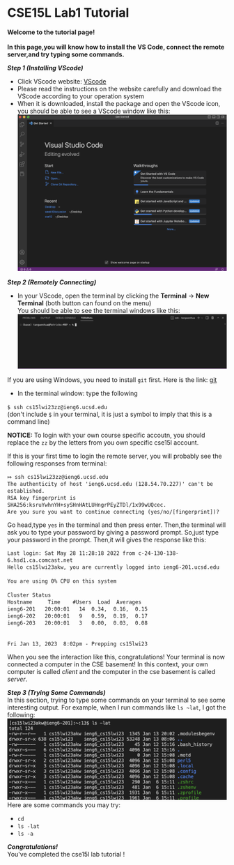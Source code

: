 # CSE15L Lab1 Tutorial
**Welcome to the tutorial page! 
<br>
<br>
In this page,you will know how to install the VS Code, connect the remote server,and try typing some commands.**

***Step 1 (Installing VScode)***
* Click VScode website: [VScode](https://code.visualstudio.com/)
* Please read the instructions on the website carefully and download the VScode according to your operation system
* When it is downloaded, install the package and open the VScode icon, you should be able to see a VScode window like this:
![Image](https://raw.githubusercontent.com/PatrickTangwen/Markdown/main/images/WechatIMG145.png)

***Step 2 (Remotely Connecting)***
* In your VScode, open the terminal by clicking the **Terminal** → **New Terminal** (both button can found on the menu)<br>
You should be able to see the terminal windows like this:
![terminal](https://raw.githubusercontent.com/PatrickTangwen/Markdown/main/images/WechatIMG144.png)<br>

If you are using Windows, you need to install `git` first. Here is the link: [git](https://gitforwindows.org/)<br>

* In the terminal window: type the following<br>

`$ ssh cs15lwi23zz@ieng6.ucsd.edu`<br>
(don't include `$` in your terminal, it is just a symbol to imply that this is a command line) <br>

**NOTICE:** To login with your own course specific accoutn, you should replace the `zz` by the letters from you own specific cse15l account.<br>

If this is your first time to login the remote server, you will probably see the following responses from terminal:<br>
```
⤇ ssh cs15lwi23zz@ieng6.ucsd.edu
The authenticity of host 'ieng6.ucsd.edu (128.54.70.227)' can't be established.
RSA key fingerprint is SHA256:ksruYwhnYH+sySHnHAtLUHngrPEyZTDl/1x99wUQcec.
Are you sure you want to continue connecting (yes/no/[fingerprint])? 
```

Go head,type `yes` in the terminal and then press enter. Then,the terminal will ask you to type your password by giving a password prompt. So,just type your password in the prompt. Then,it will gives the response like this:
```
Last login: Sat May 28 11:28:18 2022 from c-24-130-138-6.hsd1.ca.comcast.net
Hello cs15lwi23akw, you are currently logged into ieng6-201.ucsd.edu

You are using 0% CPU on this system

Cluster Status 
Hostname     Time    #Users  Load  Averages  
ieng6-201   20:00:01   14  0.34,  0.16,  0.15
ieng6-202   20:00:01   9   0.59,  0.19,  0.17
ieng6-203   20:00:01   3   0.00,  0.03,  0.08

 
Fri Jan 13, 2023  8:02pm - Prepping cs15lwi23
```
When you see the interaction like this, congratulations! Your terminal is now connected a computer in the CSE basement! In this context, your own computer is called *client* and the computer in the cse basement is called *server*.

***Step 3 (Trying Some Commands)*** <br>
In this section, trying to type some commands on your terminal to see some interesting output.
For example, when I run commands like `ls ~lat`, I got the following:
![terminal](https://raw.githubusercontent.com/PatrickTangwen/Markdown/main/images/WechatIMG143.png)
Here are some commands you may try:
* `cd`
* `ls -lat`
* `ls -a` 

***Congratulations!*** 
<br>
You've completed the cse15l lab tutorial !







